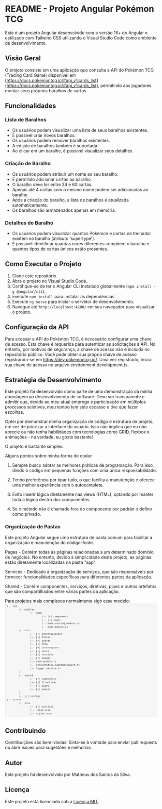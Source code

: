 # README - Projeto Angular Pokémon TCG

Este é um projeto Angular desenvolvido com a versão 16+ do Angular e estilizado com Tailwind CSS utilizando o Visual Studio Code como ambiente de desenvolvimento.

## Visão Geral

O projeto consiste em uma aplicação que consulta a API do Pokémon TCG (Trading Card Game) disponível em [https://docs.pokemontcg.io/#api_v1cards_list](https://docs.pokemontcg.io/#api_v1cards_list), permitindo aos jogadores montar seus próprios baralhos de cartas.

## Funcionalidades

### Lista de Baralhos

- Os usuários podem visualizar uma lista de seus baralhos existentes.
- É possível criar novos baralhos.
- Os usuários podem remover baralhos existentes.
- A edição de baralhos também é suportada.
- Ao clicar em um baralho, é possível visualizar seus detalhes.

### Criação de Baralho

- Os usuários podem atribuir um nome ao seu baralho.
- É permitido adicionar cartas ao baralho.
- O baralho deve ter entre 24 e 60 cartas.
- Apenas até 4 cartas com o mesmo nome podem ser adicionadas ao baralho.
- Após a criação do baralho, a lista de baralhos é atualizada automaticamente.
- Os baralhos são armazenados apenas em memória.

### Detalhes do Baralho

- Os usuários podem visualizar quantos Pokémon e cartas de treinador existem no baralho (atributo 'supertype').
- É possível identificar quantas cores diferentes compõem o baralho e quantos tipos de cartas únicos estão presentes.

## Como Executar o Projeto

1. Clone este repositório.
2. Abra o projeto no Visual Studio Code.
3. Certifique-se de ter o Angular CLI instalado globalmente (`npm install -g @angular/cli`).
4. Execute `npm install` para instalar as dependências.
5. Execute `ng serve` para iniciar o servidor de desenvolvimento.
6. Navegue até `http://localhost:4200/` em seu navegador para visualizar o projeto.

## Configuração da API
Para acessar a API do Pokémon TCG, é necessário configurar uma chave de acesso. Esta chave é requerida para autenticar as solicitações à API. No entanto, por motivos de segurança, a chave de acesso não é incluída no repositório público. Você pode obter sua própria chave de acesso registrando-se em https://dev.pokemontcg.io/. Uma vez registrado, insira sua chave de acesso no arquivo environment.development.ts.

## Estratégia de Desenvolvimento
Este projeto foi desenvolvido como parte de uma demonstração da minha abordagem ao desenvolvimento de software. Devo ser transparente e admitir que, devido ao meu atual emprego e participação em múltiplos processos seletivos, meu tempo tem sido escasso e tive que fazer escolhas.

Optei por demonstrar minha organização de código e estrutura de projeto, em vez de priorizar a interface do usuário. Isso não implica que eu não aprecie ou não tenha habilidades com tecnologias como GRID, flexbox e animações - na verdade, eu gosto bastante!

O projeto é bastante simples.

Alguns pontos sobre minha forma de codar:

1. Sempre busco adotar as melhores práticas de programação. Para isso, divido o código em pequenas funções com uma única responsabilidade.

2. Tenho preferência por tipar tudo, o que facilita a manutenção e oferece uma melhor experiência com o autocomplete.

3. Evito inserir lógica diretamente nas views (HTML), optando por manter toda a lógica dentro dos componentes.

4. Se o método não é chamado fora do componente por padrão o defino como privado.

### Organização de Pastas
Este projeto Angular segue uma estrutura de pasta comum para facilitar a organização e manutenção do código-fonte. 

Pages - Contém todas as páginas relacionadas a um determinado domínio de negócios. No entanto, devido à simplicidade deste projeto, as páginas estão diretamente localizadas na pasta "app".

Services - Dedicado à organização de serviços, que são responsáveis por fornecer funcionalidades específicas para diferentes partes da aplicação.

Shared - Contém componentes, serviços, diretivas, pipes e outros artefatos que são compartilhados entre várias partes da aplicação.

Para projetos mais complexos normalmente sigo esse modelo:
![Folders sample](src/assets/folder-structure-sample.png)

## Contribuindo

Contribuições são bem-vindas! Sinta-se à vontade para enviar pull requests ou abrir issues para sugestões e melhorias.

## Autor

Este projeto foi desenvolvido por Matheus dos Santos da Silva.

## Licença

Este projeto está licenciado sob a [Licença MIT](https://opensource.org/licenses/MIT).
